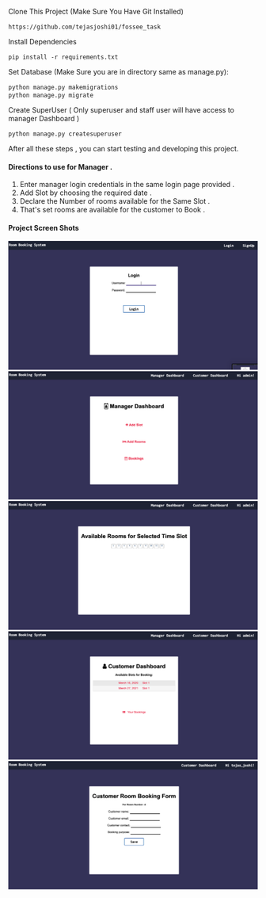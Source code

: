 
Clone This Project (Make Sure You Have Git Installed)
```
https://github.com/tejasjoshi01/fossee_task
```
Install Dependencies 

```
pip install -r requirements.txt
```

Set Database (Make Sure you are in directory same as manage.py):

```
python manage.py makemigrations
python manage.py migrate
```
Create SuperUser ( Only superuser and staff user will have access to manager Dashboard )
```
python manage.py createsuperuser
```

After all these steps , you can start testing and developing this project. 

#### Directions to use for Manager .
1) Enter manager login credentials in the same login page provided .
2) Add Slot by choosing the required date .
3) Declare the Number of rooms available for the Same Slot .
4) That's set rooms are available for the customer to Book .


#### Project Screen Shots
![s2](assets/screen2.png)
![s3](assets/screen3.png)
![s4](assets/screen4.png)
![s5](assets/screen5.png)
![s6](assets/screen6.png)


